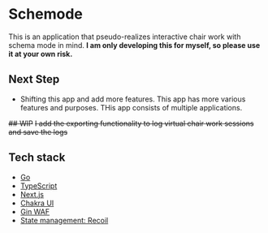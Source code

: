 # Schemode
This is an application that pseudo-realizes interactive chair work with schema mode in mind.
**I am only developing this for myself, so please use it at your own risk.**

## Next Step
- Shifting this app and add more features. This app has more various features and purposes. THis app consists of multiple applications.


~~## WIP~~
~~I add the exporting functionality to log virtual chair work sessions and save the logs~~


## Tech stack
- [Go](https://go.dev/)
- [TypeScript](https://www.typescriptlang.org/)
- [Next.js](https://nextjs.org/)
- [Chakra UI](https://chakra-ui-git-fix-typescript-autocomplete.chakra-ui.vercel.app/) 
- [Gin WAF](https://github.com/gin-gonic/gin)
- [State management: Recoil](https://recoiljs.org/)
